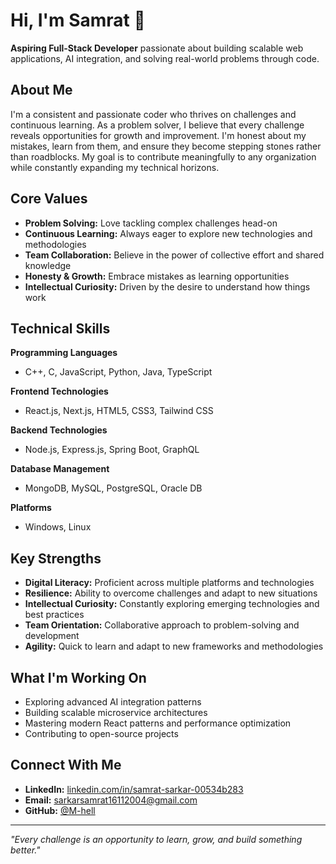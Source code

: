 # Hi, I'm Samrat 👋

**Aspiring Full-Stack Developer** passionate about building scalable web applications, AI integration, and solving real-world problems through code.

## About Me

I'm a consistent and passionate coder who thrives on challenges and continuous learning. As a problem solver, I believe that every challenge reveals opportunities for growth and improvement. I'm honest about my mistakes, learn from them, and ensure they become stepping stones rather than roadblocks. My goal is to contribute meaningfully to any organization while constantly expanding my technical horizons.

## Core Values
- **Problem Solving:** Love tackling complex challenges head-on
- **Continuous Learning:** Always eager to explore new technologies and methodologies
- **Team Collaboration:** Believe in the power of collective effort and shared knowledge
- **Honesty & Growth:** Embrace mistakes as learning opportunities
- **Intellectual Curiosity:** Driven by the desire to understand how things work

## Technical Skills

**Programming Languages**
- C++, C, JavaScript, Python, Java, TypeScript

**Frontend Technologies**
- React.js, Next.js, HTML5, CSS3, Tailwind CSS

**Backend Technologies**
- Node.js, Express.js, Spring Boot, GraphQL

**Database Management**
- MongoDB, MySQL, PostgreSQL, Oracle DB

**Platforms**
- Windows, Linux

## Key Strengths

- **Digital Literacy:** Proficient across multiple platforms and technologies
- **Resilience:** Ability to overcome challenges and adapt to new situations
- **Intellectual Curiosity:** Constantly exploring emerging technologies and best practices
- **Team Orientation:** Collaborative approach to problem-solving and development
- **Agility:** Quick to learn and adapt to new frameworks and methodologies

## What I'm Working On

- Exploring advanced AI integration patterns
- Building scalable microservice architectures
- Mastering modern React patterns and performance optimization
- Contributing to open-source projects

## Connect With Me

- **LinkedIn:** [linkedin.com/in/samrat-sarkar-00534b283](https://www.linkedin.com/in/samrat-sarkar-00534b283/)
- **Email:** sarkarsamrat16112004@gmail.com
- **GitHub:** [@M-hell](https://github.com/M-hell)

---

*"Every challenge is an opportunity to learn, grow, and build something better."*
